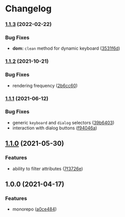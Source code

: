 # Changelog

### [1.1.3](https://github.com/dlenroc/node-roku/compare/dom-v1.1.2...dom-v1.1.3) (2022-02-22)


### Bug Fixes

* **dom:** `clean` method  for dynamic keyboard ([3531f6d](https://github.com/dlenroc/node-roku/commit/3531f6d4bf458d57efef2c4c2229cc1996058718))

### [1.1.2](https://www.github.com/dlenroc/node-roku/compare/roku-dom-v1.1.1...roku-dom-v1.1.2) (2021-10-21)


### Bug Fixes

* rendering frequency ([2b6cc60](https://www.github.com/dlenroc/node-roku/commit/2b6cc6017a9e9a225f156af1ce48e3286f5af33f))

### [1.1.1](https://www.github.com/dlenroc/node-roku/compare/roku-dom-v1.1.0...roku-dom-v1.1.1) (2021-06-12)


### Bug Fixes

* generic `keyboard` and `dialog` selectors ([39b6403](https://www.github.com/dlenroc/node-roku/commit/39b6403387d9f9b675847e3dda0eff3a351718c7))
* interaction with dialog buttons ([f94046a](https://www.github.com/dlenroc/node-roku/commit/f94046a1b7692940e1c7968a0c8c11710ad4582b))

## [1.1.0](https://www.github.com/dlenroc/node-roku/compare/roku-dom-v1.0.0...roku-dom-v1.1.0) (2021-05-30)


### Features

* ability to filter attributes ([7f3726e](https://www.github.com/dlenroc/node-roku/commit/7f3726ed12c3019800d60083c054402fc68e8bfd))

## 1.0.0 (2021-04-17)


### Features

* monorepo ([a0ce484](https://www.github.com/dlenroc/node-roku/commit/a0ce484ee2acdd9e6e183e515940ae8bf218d325))
